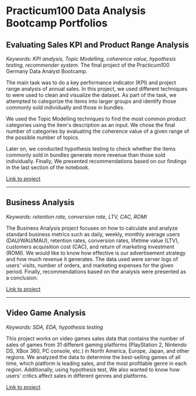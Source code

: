 # Practicum100 Data Analysis Bootcamp Portfolios

## Evaluating Sales KPI and Product Range Analysis
_Keywords: KPI analysis, Topic Modelling, coherence value, hypothesis testing, recommender system._
The final project of the Practicum100 Germany Data Analyst Bootcamp.

The main task was to do a key performance indicator (KPI) and project range analysis of annual sales. In this project, we used different techniques to were used to clean and visualize the dataset. As part of the task, we attempted to categorize the items into larger groups and identify those commonly sold individually and those in bundles. 

We used the Topic Modelling techniques to find the most common product categories using the item's description as an input. We chose the final number of categories by evaluating the coherence value of a
given range of the possible number of topics. 

Later on, we conducted hypothesis testing to check whether the items commonly sold in bundles generate more revenue than those sold individually. Finally, We presented recommendations based on our findings in the last section of the notebook.

[Link to project](https://github.com/persadha/practicum100_portfolios/blob/main/KPI%20and%20Product%20Range%20Analysis/)

***
## Business Analysis
_Keywords: retention rate, conversion rate, LTV, CAC, ROMI_

The Business Analysis project focuses on how to calculate and analyze standard business metrics such as daily, weekly, monthly average users (DAU/WAU/MAU), retention rates, conversion rates, lifetime value (LTV), customers acquisition cost (CAC),  and return of marketing investment (ROMI). We would like to know how effective is our advertisement strategy and how much revenue it generates. The data used were server logs of users' visits, number of orders, and marketing expenses for the given period. Finally, recommendations based on the analysis were presented as a conclusion.

[Link to project](https://github.com/persadha/practicum100_portfolios/blob/main/Business%20Analysis/)

***
## Video Game Analysis
_Keywords: SDA, EDA, hypothesis testing_

This project works on video games sales data that contains the number of sales of games from 31 different gaming platforms (PlayStation 2, 
Nintendo DS, XBox 360, PC console, etc.) in North America, Europe, Japan, and other regions. We analyzed the data to determine the best-selling games of all time, which platform is leading sales, and the most profitable genre in each region. Additionally, using hypothesis test, We also wanted to know how users' critics affect sales in different genres and platforms. 

[Link to project](https://github.com/persadha/practicum100_portfolios/blob/main/Video%20Game%20Analysis/)



